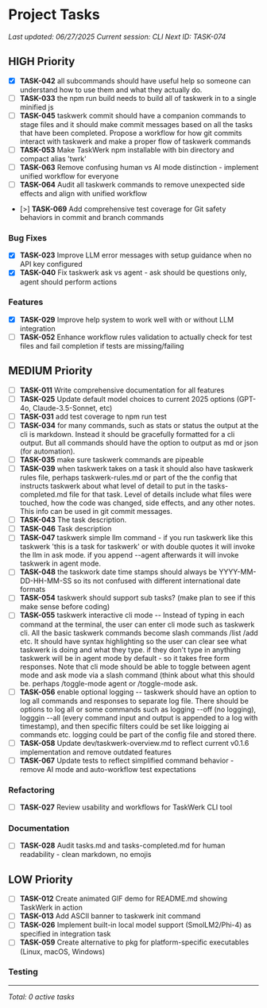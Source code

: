 # Project Tasks

*Last updated: 06/27/2025*
*Current session: CLI*
*Next ID: TASK-074*

## HIGH Priority

- [x] **TASK-042** all subcommands should have useful help so someone can understand how to use them and what they actually do.
- [ ] **TASK-033** the npm run build needs to build all of taskwerk in to a single minified js
- [ ] **TASK-045** taskwerk commit should have a companion commands to stage files and it should make commit messages based on all the tasks that have been completed.  Propose a workflow for how git commits interact with taskwerk and make a proper flow of taskwerk commands
- [ ] **TASK-053** Make TaskWerk npm installable with bin directory and compact alias 'twrk'
- [ ] **TASK-063** Remove confusing human vs AI mode distinction - implement unified workflow for everyone
- [ ] **TASK-064** Audit all taskwerk commands to remove unexpected side effects and align with unified workflow
- [>] **TASK-069** Add comprehensive test coverage for Git safety behaviors in commit and branch commands
### Bug Fixes

- [x] **TASK-023** Improve LLM error messages with setup guidance when no API key configured
- [x] **TASK-040** Fix taskwerk ask vs agent - ask should be questions only, agent should perform actions
### Features

- [x] **TASK-029** Improve help system to work well with or without LLM integration
- [ ] **TASK-052** Enhance workflow rules validation to actually check for test files and fail completion if tests are missing/failing
## MEDIUM Priority

- [ ] **TASK-011** Write comprehensive documentation for all features
- [ ] **TASK-025** Update default model choices to current 2025 options (GPT-4o, Claude-3.5-Sonnet, etc)
- [ ] **TASK-031** add test coverage to npm run test
- [ ] **TASK-034** for many commands, such as stats or status the output at the cli is markdown.  Instead it should be gracefully formatted for a cli output.  But all commands should have the option to output as md or json (for automation).
- [ ] **TASK-035** make sure taskwerk commands are pipeable
- [ ] **TASK-039** when taskwerk takes on a task it should also have taskwerk rules file, perhaps taskwerk-rules.md or part of the the config that instructs taskwerk about what level of detail to put in the tasks-completed.md file for that task.  Level of details include what files were touched, how the code was changed, side effects, and any other notes.  This info can be used in git commit messages.  
- [ ] **TASK-043** The task description.
- [ ] **TASK-046** Task description
- [ ] **TASK-047** taskwerk simple llm command - if you run taskwerk like this taskwerk 'this is a task for taskwerk' or with double quotes it will invoke the llm in ask mode.  if you append --agent afterwards it will invoke taskwerk in agent mode.
- [ ] **TASK-048** the taskwork date time stamps should always be YYYY-MM-DD-HH-MM-SS so its not confused with different international date formats
- [ ] **TASK-054** taskwerk should support sub tasks? (make plan to see if this make sense before coding)
- [ ] **TASK-055** taskwerk interactive cli mode -- Instead of typing in each command at the terminal, the user can enter cli mode such as taskwerk cli.  All the basic taskwerk commands become slash commands /list /add etc.  It should have syntax highlighting so the user can clear see what taskwerk is doing and what they type.  if they don't type in anything taskwerk will be in agent mode by default - so it takes free form responses.  Note that cli mode should be able to toggle between agent mode and ask mode via a slash command (think about what this should be.   perhaps /toggle-mode agent or /toggle-mode ask.
- [ ] **TASK-056** enable optional logging -- taskwerk should have an option to log all commands and responses to separate log file.  There should be options to log all or some commands such as logging --off (no logging), logggin --all (every command input and output is appended to a log with timestamp), and then specific filters could be set like loigging ai commands etc.  logging could be part of the config file and stored there.
- [ ] **TASK-058** Update dev/taskwerk-overview.md to reflect current v0.1.6 implementation and remove outdated features
- [ ] **TASK-067** Update tests to reflect simplified command behavior - remove AI mode and auto-workflow test expectations
### Refactoring

- [ ] **TASK-027** Review usability and workflows for TaskWerk CLI tool
### Documentation

- [ ] **TASK-028** Audit tasks.md and tasks-completed.md for human readability - clean markdown, no emojis
## LOW Priority

- [ ] **TASK-012** Create animated GIF demo for README.md showing TaskWerk in action
- [ ] **TASK-013** Add ASCII banner to taskwerk init command
- [ ] **TASK-026** Implement built-in local model support (SmolLM2/Phi-4) as specified in integration task
- [ ] **TASK-059** Create alternative to pkg for platform-specific executables (Linux, macOS, Windows)
### Testing

---
*Total: 0 active tasks*
